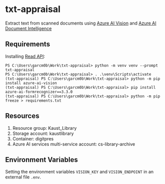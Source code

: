 # txt-appraisal

 Extract text from scanned documents using [Azure AI Vision](https://learn.microsoft.com/en-us/azure/ai-services/computer-vision/) and [Azure AI Document Intelligence](https://learn.microsoft.com/en-us/azure/ai-services/document-intelligence/?view=doc-intel-3.1.0)

## Requirements

Installing [Read API](https://learn.microsoft.com/en-us/azure/ai-services/computer-vision/how-to/call-read-api):

```
PS C:\Users\garcm0b\Work\txt-appraisal> python -m venv venv --prompt txt-appraisal
PS C:\Users\garcm0b\Work\txt-appraisal> . .\venv\Scripts\activate
(txt-appraisal) PS C:\Users\garcm0b\Work\txt-appraisal> python -m pip install azure-ai-vision
(txt-appraisal) PS C:\Users\garcm0b\Work\txt-appraisal> pip install azure-ai-formrecognizer==3.3.0
(txt-appraisal) PS C:\Users\garcm0b\Work\txt-appraisal> python -m pip freeze > requirements.txt
```

## Resources

1. Resource group: Kaust_Library
1. Storage account: kaustlibrary
1. Container: digitpres
1. Azure AI services multi-service account: cs-library-archive

## Environment Variables

Setting the environment variables `VISION_KEY` and `VISION_ENDPOINT` in an external file `.env`.